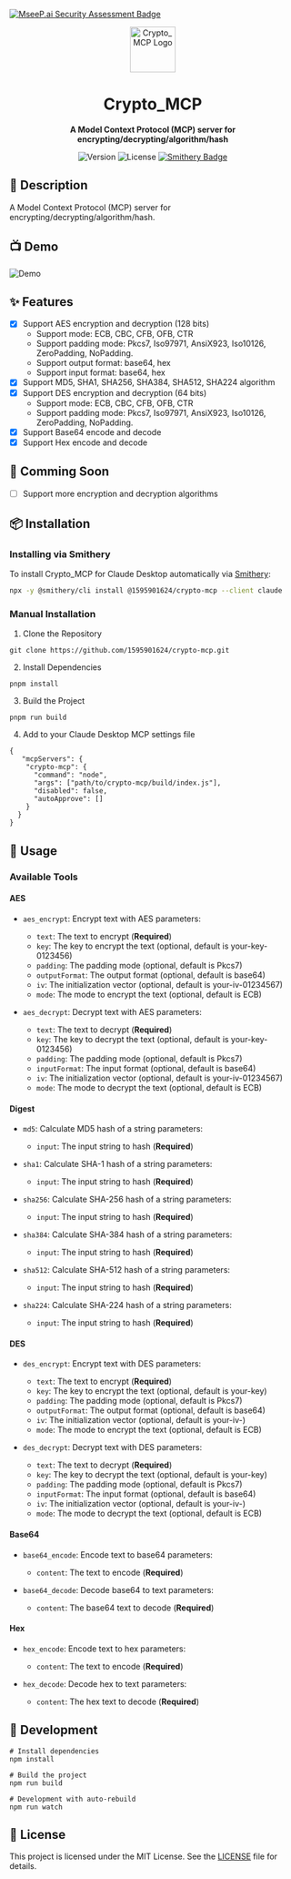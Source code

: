[![MseeP.ai Security Assessment Badge](https://mseep.net/pr/1595901624-crypto-mcp-badge.png)](https://mseep.ai/app/1595901624-crypto-mcp)

<div align="center">
    <img src="logo/icon_crypto.png" alt="Crypto_MCP Logo" width="80">
    <h1>Crypto_MCP</h1>
    <p>
        <strong>A Model Context Protocol (MCP) server for encrypting/decrypting/algorithm/hash</strong>
    </p>
    <p>
        <img src="https://img.shields.io/badge/version-1.0.3-blue.svg" alt="Version">
        <img src="https://img.shields.io/badge/license-MIT-green.svg" alt="License">
<a href="https://smithery.ai/server/@1595901624/crypto-mcp"><img alt="Smithery Badge" src="https://smithery.ai/badge/@1595901624/crypto-mcp"></a>
    </p>
</div>

## 📝 Description

A Model Context Protocol (MCP) server for encrypting/decrypting/algorithm/hash.

## 📺 Demo

![Demo](./demo/demo.gif)

## ✨ Features

- [x] Support AES encryption and decryption (128 bits)
  - Support mode: ECB, CBC, CFB, OFB, CTR
  - Support padding mode: Pkcs7, Iso97971, AnsiX923, Iso10126, ZeroPadding, NoPadding.
  - Support output format: base64, hex
  - Support input format: base64, hex
- [x] Support MD5, SHA1, SHA256, SHA384, SHA512, SHA224 algorithm
- [x] Support DES encryption and decryption (64 bits)
  - Support mode: ECB, CBC, CFB, OFB, CTR
  - Support padding mode: Pkcs7, Iso97971, AnsiX923, Iso10126, ZeroPadding, NoPadding.
- [x] Support Base64 encode and decode
- [x] Support Hex encode and decode

## 🔮 Comming Soon

- [ ] Support more encryption and decryption algorithms

## 📦 Installation

### Installing via Smithery

To install Crypto_MCP for Claude Desktop automatically via [Smithery](https://smithery.ai/server/@1595901624/crypto-mcp):

```bash
npx -y @smithery/cli install @1595901624/crypto-mcp --client claude
```

### Manual Installation

1. Clone the Repository

```
git clone https://github.com/1595901624/crypto-mcp.git
```

2. Install Dependencies

```
pnpm install
```

3. Build the Project

```
pnpm run build
```

4. Add to your Claude Desktop MCP settings file

```
{
   "mcpServers": {
    "crypto-mcp": {
      "command": "node",
      "args": ["path/to/crypto-mcp/build/index.js"],
      "disabled": false,
      "autoApprove": []
    }
  }
}
```

## 🔧 Usage

### Available Tools

#### AES

- `aes_encrypt`: Encrypt text with AES
  parameters:

  - `text`: The text to encrypt (**Required**)
  - `key`: The key to encrypt the text (optional, default is your-key-0123456)
  - `padding`: The padding mode (optional, default is Pkcs7)
  - `outputFormat`: The output format (optional, default is base64)
  - `iv`: The initialization vector (optional, default is your-iv-01234567)
  - `mode`: The mode to encrypt the text (optional, default is ECB)

- `aes_decrypt`: Decrypt text with AES
  parameters:

  - `text`: The text to decrypt (**Required**)
  - `key`: The key to decrypt the text (optional, default is your-key-0123456)
  - `padding`: The padding mode (optional, default is Pkcs7)
  - `inputFormat`: The input format (optional, default is base64)
  - `iv`: The initialization vector (optional, default is your-iv-01234567)
  - `mode`: The mode to decrypt the text (optional, default is ECB)

#### Digest

- `md5`: Calculate MD5 hash of a string
  parameters:

  - `input`: The input string to hash (**Required**)

- `sha1`: Calculate SHA-1 hash of a string
  parameters:

  - `input`: The input string to hash (**Required**)

- `sha256`: Calculate SHA-256 hash of a string
  parameters:

  - `input`: The input string to hash (**Required**)

- `sha384`: Calculate SHA-384 hash of a string
  parameters:

  - `input`: The input string to hash (**Required**)

- `sha512`: Calculate SHA-512 hash of a string
  parameters:

  - `input`: The input string to hash (**Required**)

- `sha224`: Calculate SHA-224 hash of a string
  parameters:

  - `input`: The input string to hash (**Required**)

#### DES

- `des_encrypt`: Encrypt text with DES
  parameters:

  - `text`: The text to encrypt (**Required**)
  - `key`: The key to encrypt the text (optional, default is your-key)
  - `padding`: The padding mode (optional, default is Pkcs7)
  - `outputFormat`: The output format (optional, default is base64)
  - `iv`: The initialization vector (optional, default is your-iv-)
  - `mode`: The mode to encrypt the text (optional, default is ECB)

- `des_decrypt`: Decrypt text with DES
  parameters:

  - `text`: The text to decrypt (**Required**)
  - `key`: The key to decrypt the text (optional, default is your-key)
  - `padding`: The padding mode (optional, default is Pkcs7)
  - `inputFormat`: The input format (optional, default is base64)
  - `iv`: The initialization vector (optional, default is your-iv-)
  - `mode`: The mode to decrypt the text (optional, default is ECB)

#### Base64

- `base64_encode`: Encode text to base64
  parameters:

  - `content`: The text to encode (**Required**)

- `base64_decode`: Decode base64 to text
  parameters:

  - `content`: The base64 text to decode (**Required**)

#### Hex

- `hex_encode`: Encode text to hex
  parameters:

  - `content`: The text to encode (**Required**)

- `hex_decode`: Decode hex to text
  parameters:

  - `content`: The hex text to decode (**Required**)

  
## 📝 Development

```
# Install dependencies
npm install

# Build the project
npm run build

# Development with auto-rebuild
npm run watch
```

## 📝 License

This project is licensed under the MIT License. See the [LICENSE](LICENSE) file for details.
